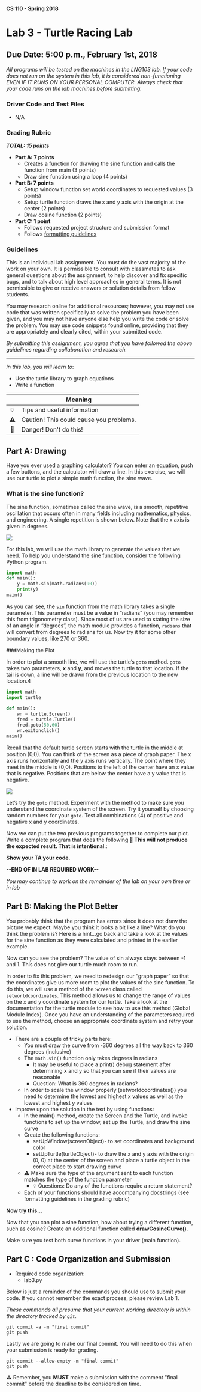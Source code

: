#### CS 110 - Spring 2018
# Lab 3 - Turtle Racing Lab
## Due Date: 5:00 p.m., February 1st, 2018

*All programs will be tested on the machines in the LNG103 lab. If your code does not run on the system in this lab, it is considered non-functioning EVEN IF IT RUNS ON YOUR PERSONAL COMPUTER. Always check that your code runs on the lab machines before submitting.*

### Driver Code and Test Files

* N/A

### Grading Rubric

**_TOTAL: 15 points_**
* **Part A: 7 points**
   * Creates a function for drawing the sine function and calls the function from main (3 points)
   * Draw sine function using a loop (4 points)
* **Part B: 7 points**
   * Setup window function set world coordinates to requested values (3 points)
   * Setup turtle function draws the x and y axis with the origin at the center (2 points)
   * Draw cosine function (2 points)
* **Part C: 1 point**
    * Follows requested project structure and submission format
    * Follows [formatting guidelines](https://docs.google.com/document/d/1RU9bHsJhc4wecOXelXF5uUjcNTce4f2I0-09kJKvRvk/edit?usp=sharing)

### Guidelines

This is an individual lab assignment. You must do the vast majority of the work on your own. It is permissible to consult with classmates to ask general questions about the assignment, to help discover and fix specific bugs, and to talk about high level approaches in general terms. It is not permissible to give or receive answers or solution details from fellow students.

You may research online for additional resources; however, you may not use code that was written specifically *to* solve the problem you have been given, and you may not have anyone else help you write the code or solve the problem. You may use code snippets found online, providing that they are appropriately and clearly cited, within your submitted code.

*By submitting this assignment, you agree that you have followed the above guidelines regarding collaboration and research.*

***

_In this lab, you will learn to_:

* Use the turtle library to graph equations
* Write a function

| | Meaning |
|:----:|---------|
| :bulb: | Tips and useful information |
| :warning: | Caution! This could cause you problems. |
| :no_entry_sign: | Danger! Don't do this! |

## Part A: Drawing

Have you ever used a graphing calculator? You can enter an equation, push a few buttons, and the calculator will draw a line. In this exercise, we will use our turtle to plot a simple math function, the sine wave.

### What is the sine function?
The sine function, sometimes called the sine wave, is a smooth, repetitive oscillation that occurs often in many fields including mathematics, physics, and engineering. A single repetition is shown below. Note that the x axis is given in degrees.

![](/assets/sinpic.jpg?raw=true)

For this lab, we will use the math library to generate the values that we need. To help you understand the sine function, consider the following Python program.
```python
import math
def main():
	y = math.sin(math.radians(90))
    print(y)
main()
```
As you can see, the `sin` function from the math library takes a single parameter. This parameter must be a value in “radians” (you may remember this from trigonometry class). Since most of us are used to stating the size of an angle in “degrees”, the math module provides a function, `radians` that will convert from degrees to radians for us.
Now try it for some other boundary values, like 270 or 360.

###Making the Plot

In order to plot a smooth line, we will use the turtle’s `goto` method. `goto` takes two parameters, __x__ and __y__, and moves the turtle to that location. If the tail is down, a line will be drawn from the previous location to the new location.4

```python
import math
import turtle

def main():
    wn = turtle.Screen()
    fred = turtle.Turtle()
    fred.goto(50,60)
    wn.exitonclick()
main()
```
Recall that the default turtle screen starts with the turtle in the middle at position (0,0). You can think of the screen as a piece of graph paper. The x axis runs horizontally and the y axis runs vertically. The point where they meet in the middle is (0,0). Positions to the left of the center have an x value that is negative. Positions that are below the center have a y value that is negative.

![](assets/graphpaper.jpg?raw=true)

Let’s try the `goto` method. Experiment with the method to make sure you understand the coordinate system of the screen. Try it yourself by choosing random numbers for your `goto`. Test all combinations (4) of positive and negative x and y coordinates.

Now we can put the two previous programs together to complete our plot. Write a complete program that does the following __:no_entry_sign: This will not produce the expected result. That is intentional.__:

__Show your TA your code.__

__--END OF IN LAB REQUIRED WORK--__

_You may continue to work on the remainder of the lab on your own time or in lab_

## Part B: Making the Plot Better
You probably think that the program has errors since it does not draw the picture we expect. Maybe you think it looks a bit like a line? What do you think the problem is? Here is a hint...go back and take a look at the values for the sine function as they were calculated and printed in the earlier example.

Now can you see the problem? The value of sin always stays between -1 and 1. This does not give our turtle much room to run.

In order to fix this problem, we need to redesign our “graph paper” so that the coordinates give us more room to plot the values of the sine function. To do this, we will use a method of the `Screen` class called `setworldcoordinates`. This method allows us to change the range of values on the x and y coordinate system for our turtle. Take a look at the documentation for the turtle module to see how to use this method (Global Module Index). Once you have an understanding of the parameters required to use the method, choose an appropriate coordinate system and retry your solution.

* There are a couple of tricky parts here:
    * You must draw the curve from -360 degrees all the way back to 360 degrees (inclusive)
    * The `math.sin()` function only takes degrees in radians
        * It may be useful to place a print() debug statement after determining x and y so that you can see if their values are reasonable
        * Question:  What is 360 degrees in radians?
    * In order to scale the window properly (setworldcoordinates()) you need to determine the lowest and highest x values as well as the lowest and highest y values
* Improve upon the solution in the text by using functions:
    * In the main() method, create the Screen and the Turtle, and invoke functions to set up the window, set up the Turtle, and draw the sine curve
    * Create the following functions:
        * setUpWindow(screenObject)- to set coordinates and background color
        * setUpTurtle(turtleObject)- to draw the x and y axis with the origin (0, 0) at the center of the screen and place a turtle object in the correct place to start drawing curve
    * :warning: Make sure the type of the argument sent to each function matches the type of the function parameter
        * :bulb: Questions:   Do any of the functions require a return statement?
    * Each of your functions should have accompanying docstrings (see formatting guidelines in the grading rubric)

__Now try this...__

Now that you can plot a sine function, how about trying a different function, such as cosine? Create an additional function called __drawCosineCurve()__.

Make sure you test both curve functions in your driver (main function).

## Part C : Code Organization and Submission
* Required code organization:
   * lab3.py

Below is just a reminder of the commands you should use to submit your code. If you cannot remember the exact process, please review Lab 1.

*These commands all presume that your current working directory is within the directory tracked by `git`.*

```git
git commit -a -m "first commit"
git push
```
Lastly we are going to make our final commit. You will need to do this when your submission is ready for grading.

```shell
git commit --allow-empty -m "final commit"
git push
```

:warning: Remember, you __MUST__ make a submission with the comment "final commit" before the deadline to be considered on time.
